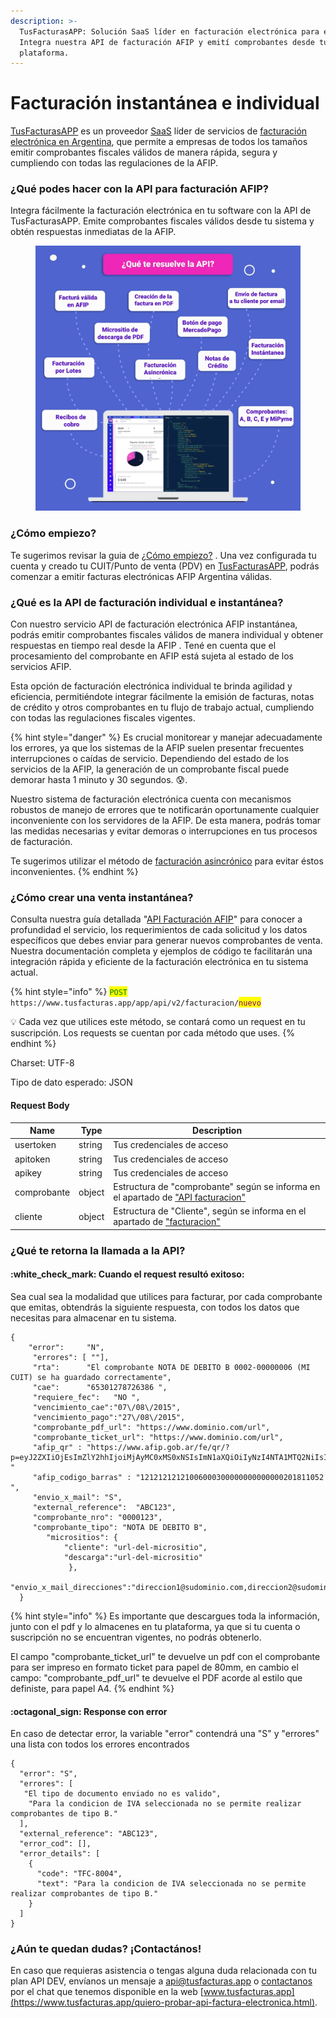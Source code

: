 ```yaml
---
description: >-
  TusFacturasAPP: Solución SaaS líder en facturación electrónica para empresas.
  Integra nuestra API de facturación AFIP y emití comprobantes desde tu
  plataforma.
---
```


# Facturación instantánea e individual

[TusFacturasAPP](https://www.tusfacturas.app) es un proveedor [SaaS](https://www.tusfacturas.app/saas-facturacion-b2b-argentina.html) líder de servicios de [facturación electrónica en Argentina](https://www.tusfacturas.app/factura-electronica-afip.html), que permite a empresas de todos los tamaños emitir comprobantes fiscales válidos de manera rápida, segura y cumpliendo con todas las regulaciones de la AFIP.

### ¿Qué podes hacer con la API para facturación AFIP?

Integra fácilmente la facturación electrónica en tu software con la API de TusFacturasAPP. Emite comprobantes fiscales válidos desde tu sistema y obtén respuestas inmediatas de la AFIP.

<figure><img src="../.gitbook/assets/157.webp" alt="SDK AFIP. TusFacturasAPP API Factura Electronica AFIP. "><figcaption></figcaption></figure>

### ¿Cómo empiezo?

Te sugerimos revisar la guia de [¿Cómo empiezo?](../como-empiezo.md) . Una vez configurada tu cuenta y creado tu CUIT/Punto de venta (PDV) en [TusFacturasAPP](https://www.tusfacturas.app), podrás comenzar a emitir facturas electrónicas AFIP Argentina válidas.&#x20;

### **¿Qué es la API de facturación  individual e instantánea?**

Con nuestro servicio API de facturación electrónica AFIP instantánea, podrás emitir comprobantes fiscales válidos de manera individual y obtener respuestas en tiempo real desde la AFIP .  Tené en cuenta que el procesamiento del comprobante en AFIP está sujeta al estado de los servicios AFIP.

Esta opción de facturación electrónica individual te brinda agilidad y eficiencia, permitiéndote integrar fácilmente la emisión de facturas, notas de crédito y otros comprobantes en tu flujo de trabajo actual, cumpliendo con todas las regulaciones fiscales vigentes.

{% hint style="danger" %}
Es crucial monitorear y manejar adecuadamente los errores, ya que los sistemas de la AFIP suelen presentar frecuentes interrupciones o caídas de servicio. Dependiendo del estado de los servicios de la AFIP, la generación de un comprobante fiscal  puede demorar hasta 1 minuto y 30 segundos. 😰.&#x20;

Nuestro sistema de facturación electrónica cuenta con mecanismos robustos de manejo de errores que te notificarán oportunamente cualquier inconveniente con los servidores de la AFIP. De esta manera, podrás tomar las medidas necesarias y evitar demoras o interrupciones en tus procesos de facturación.

Te sugerimos utilizar el método de [facturación asincrónico](api-factura-electronica-afip-facturacion-nuevo-comprobante-1.md) para evitar éstos inconvenientes.
{% endhint %}

### ¿Cómo crear una venta **instantánea?**

Consulta nuestra guía detallada "[API Facturación AFIP](./)" para conocer a profundidad el servicio, los requerimientos de cada solicitud y los datos específicos que debes enviar para generar nuevos comprobantes de venta. Nuestra documentación completa y ejemplos de código te facilitarán una integración rápida y eficiente de la facturación electrónica en tu sistema actual.&#x20;

{% hint style="info" %}
<mark style="color:green;">`POST`</mark> `https://www.tusfacturas.app/app/api/v2/facturacion/`<mark style="color:purple;">`nuevo`</mark>

💡 Cada vez que utilices este método, se contará como un request en tu suscripción. Los requests se cuentan por cada método que uses.
{% endhint %}

Charset: UTF-8

Tipo de dato esperado: JSON&#x20;

#### Request Body

| Name        | Type   | Description                                                                            |
| ----------- | ------ | -------------------------------------------------------------------------------------- |
| usertoken   | string | Tus credenciales de acceso                                                             |
| apitoken    | string | Tus credenciales de acceso                                                             |
| apikey      | string | Tus credenciales de acceso                                                             |
| comprobante | object | Estructura de "comprobante" según se informa en el apartado de ["API facturacion"](./) |
| cliente     | object | Estructura de "Cliente", según se informa en el apartado de ["facturacion"](./)        |

### ¿Qué te retorna la llamada a la API?

#### &#x20;:white\_check\_mark: Cuando el request resultó exitoso:

Sea cual sea la modalidad que utilices para facturar, por cada comprobante que emitas, obtendrás la siguiente respuesta, con todos los datos que necesitas para almacenar en tu sistema.&#x20;

```
{
    "error":     "N",
     "errores": [ ""],    
     "rta":      "El comprobante NOTA DE DEBITO B 0002-00000006 (MI CUIT) se ha guardado correctamente",    
     "cae":      "65301278726386 ",
     "requiere_fec":   "NO ",    
     "vencimiento_cae":"07\/08\/2015",    
     "vencimiento_pago":"27\/08\/2015",    
     "comprobante_pdf_url": "https://www.dominio.com/url",
     "comprobante_ticket_url": "https://www.dominio.com/url",
     "afip_qr" : "https://www.afip.gob.ar/fe/qr/?p=eyJ2ZXIiOjEsImZlY2hhIjoiMjAyMC0xMS0xNSIsImN1aXQiOiIyNzI4NTA1MTQ2NiIsInB0b1Z0YSI6IjAwMDAzIiwidGlwb0NtcCI6MTEsIm5yb0NtcCI6IjAwMDAwMjQ5IiwiaW1wb3J0ZSI6IjAwMDAwMDAwMDAwMDEwMCIsIm1vbmVkYSI6IlBFUyIsImN0eiI6IjAwMDAwMDAwMDAwMDEwMDAwMDAiLCJ0aXBvRG9jUmVjIjo5OSwibnJvRG9jUmVjIjoiMCIsInRpcG9Db2RBdXQiOiJFIiwiY29kQXV0IjoiNzA0NjY4OTk1OTcwOTEifQ== "
     "afip_codigo_barras" : "12121212121006000300000000000000201811052 ",
     "envio_x_mail": "S",
     "external_reference":  "ABC123",
     "comprobante_nro": "0000123",
     "comprobante_tipo": "NOTA DE DEBITO B",
        "micrositios": {
			"cliente": "url-del-micrositio",
			"descarga":"url-del-micrositio"
		     },
     "envio_x_mail_direcciones":"direccion1@sudominio.com,direccion2@sudominio.com"
  }  
```

{% hint style="info" %}
Es importante  que descargues toda la información, junto con el pdf y lo almacenes en tu plataforma, ya que si tu cuenta o suscripción no se encuentran vigentes, no podrás obtenerlo.

El campo "comprobante\_ticket\_url" te devuelve un pdf con el comprobante para ser impreso en formato ticket para papel de 80mm, en cambio el campo: "comprobante\_pdf\_url" te devuelve el PDF acorde al estilo que definiste, para papel A4.
{% endhint %}

#### :octagonal\_sign: Response con error

En caso de detectar error, la variable "error" contendrá una "S" y "errores" una lista con todos los errores encontrados

```
{
  "error": "S",
  "errores": [
   "El tipo de documento enviado no es valido",
    "Para la condicion de IVA seleccionada no se permite realizar comprobantes de tipo B."
  ],
  "external_reference": "ABC123",
  "error_cod": [],
  "error_details": [
    {
      "code": "TFC-8004",
      "text": "Para la condicion de IVA seleccionada no se permite realizar comprobantes de tipo B."
    }
  ]
}
```



### ¿Aún te quedan dudas? ¡Contactános!

En caso que requieras asistencia o tengas alguna duda relacionada con tu plan API DEV,  envíanos un mensaje a api@tusfacturas.app o [contactanos](https://www.tusfacturas.app/contacto.html) por el chat que tenemos disponible en la web [www.tusfacturas.app](https://www.tusfacturas.app/quiero-probar-api-factura-electronica.html).
